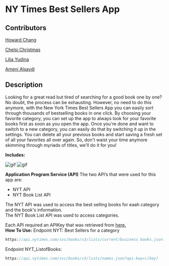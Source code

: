 # NY Times Best Sellers App

## Contributors

[Howard Chang](https://github.com/howardC56)

[Chelsi Christmas](https://github.com/chelsichristmas)

[Lilia Yudina](https://github.com/yudinal)

[Ameni Alsaydi](https://github.com/AmeniAlsaydi)

## Description

Looking for a great read but tired of searching for a good book one by one? No doubt, the process can be exhausting. However, no need to do this anymore, with the New York Times Best Sellers App you can easily sort through thousands of bestselling books in one click. By choosing your favorite category, you can set up the app to always look for your favorite books first as soon as you open the app. Once you're done and want to switch to a new category, you can easily do that by switching it up in the settings. You can delete all your previous books and start saving a fresh set of all your favorites all over again. So, don't waist your time anymore skimming through myriads of titles, we'll do it for you!

**Includes:** 

![gif](Gifs/gifpart1.gif)  ![gif](Gifs/gifpart2.gif)

**Application Program Service (API)**
The two API’s that were used for this app are:
- NYT API
- NYT Book List API

The NYT API was used to access the best selling books for eaah category and the book's information. <br />
The NYT Book List API was used to access categories.

Each API required an APIKey that was retrieved from [here.](https://developer.nytimes.com)
<br />
**How To Use:**
Endpoint NYT: Best Sellers for a category
```swift
https://api.nytimes.com/svc/books/v3/lists/current/business books.json?api-key=\(key)
```
Endpoint NYT_ListofBooks: 
```swift
https://api.nytimes.com/svc/books/v3/lists/names.json?api-key=\(key)
```


